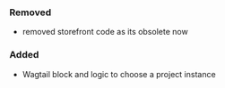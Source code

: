 ### Removed
- removed storefront code as its obsolete now

### Added
- Wagtail block and logic to choose a project instance
